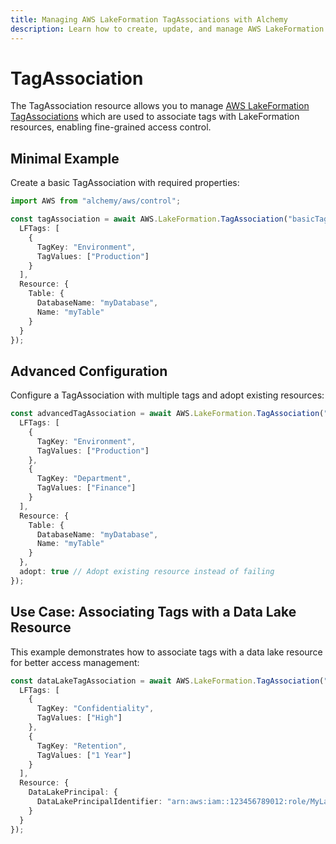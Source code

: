 ```yaml
---
title: Managing AWS LakeFormation TagAssociations with Alchemy
description: Learn how to create, update, and manage AWS LakeFormation TagAssociations using Alchemy Cloud Control.
---
```


# TagAssociation

The TagAssociation resource allows you to manage [AWS LakeFormation TagAssociations](https://docs.aws.amazon.com/lakeformation/latest/userguide/) which are used to associate tags with LakeFormation resources, enabling fine-grained access control.

## Minimal Example

Create a basic TagAssociation with required properties:

```ts
import AWS from "alchemy/aws/control";

const tagAssociation = await AWS.LakeFormation.TagAssociation("basicTagAssociation", {
  LFTags: [
    {
      TagKey: "Environment",
      TagValues: ["Production"]
    }
  ],
  Resource: {
    Table: {
      DatabaseName: "myDatabase",
      Name: "myTable"
    }
  }
});
```

## Advanced Configuration

Configure a TagAssociation with multiple tags and adopt existing resources:

```ts
const advancedTagAssociation = await AWS.LakeFormation.TagAssociation("advancedTagAssociation", {
  LFTags: [
    {
      TagKey: "Environment",
      TagValues: ["Production"]
    },
    {
      TagKey: "Department",
      TagValues: ["Finance"]
    }
  ],
  Resource: {
    Table: {
      DatabaseName: "myDatabase",
      Name: "myTable"
    }
  },
  adopt: true // Adopt existing resource instead of failing
});
```

## Use Case: Associating Tags with a Data Lake Resource

This example demonstrates how to associate tags with a data lake resource for better access management:

```ts
const dataLakeTagAssociation = await AWS.LakeFormation.TagAssociation("dataLakeTagAssociation", {
  LFTags: [
    {
      TagKey: "Confidentiality",
      TagValues: ["High"]
    },
    {
      TagKey: "Retention",
      TagValues: ["1 Year"]
    }
  ],
  Resource: {
    DataLakePrincipal: {
      DataLakePrincipalIdentifier: "arn:aws:iam::123456789012:role/MyLakeFormationRole"
    }
  }
});
```